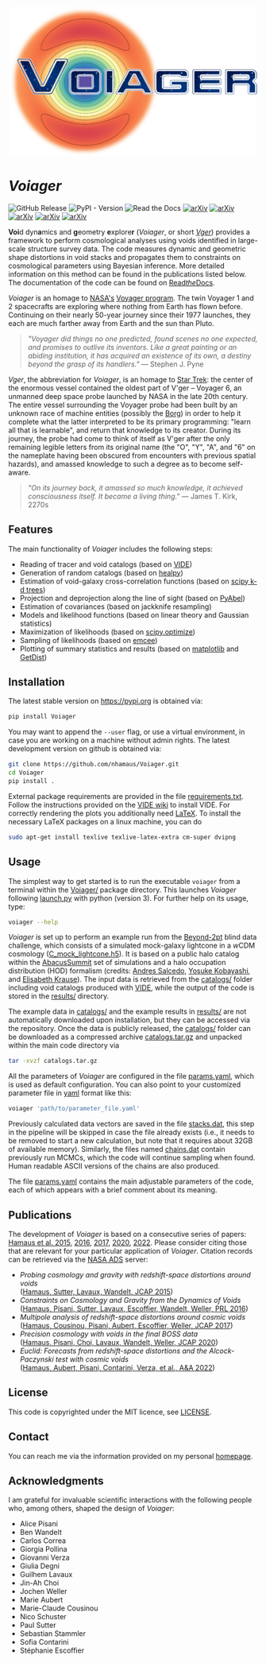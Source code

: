 <center>
<img src="docs/voiager.png" alt="Voiager" width="500"/>
</center>


# *Voiager*
![GitHub Release](https://img.shields.io/github/v/release/nhamaus/voiager)
![PyPI - Version](https://img.shields.io/pypi/v/Voiager)
![Read the Docs](https://img.shields.io/readthedocs/voiager)
[![arXiv](https://img.shields.io/badge/arXiv-1507.04363-b31b1b.svg)](https://arxiv.org/abs/1507.04363)
[![arXiv](https://img.shields.io/badge/arXiv-1602.01784-b31b1b.svg)](https://arxiv.org/abs/1602.01784)
[![arXiv](https://img.shields.io/badge/arXiv-1705.05328-b31b1b.svg)](https://arxiv.org/abs/1705.05328)
[![arXiv](https://img.shields.io/badge/arXiv-2007.07895-b31b1b.svg)](https://arxiv.org/abs/2007.07895)
[![arXiv](https://img.shields.io/badge/arXiv-2108.10347-b31b1b.svg)](https://arxiv.org/abs/2108.10347)


**Voi**d dyn**a**mics and **g**eometry **e**xplore**r** (*Voiager*, or short [*Vger*](https://memory-alpha.fandom.com/wiki/V'ger)) provides a framework to perform cosmological analyses using voids identified in large-scale structure survey data. The code measures dynamic and geometric shape distortions in void stacks and propagates them to constraints on cosmological parameters using Bayesian inference. More detailed information on this method can be found in the publications listed below. The documentation of the code can be found on [Read*the*Docs](https://voiager.readthedocs.io/en/latest/index.html).

*Voiager* is an homage to [NASA's](https://voyager.jpl.nasa.gov/) [Voyager program](https://en.wikipedia.org/wiki/Voyager_program). The twin Voyager 1 and 2 spacecrafts are exploring where nothing from Earth has flown before. Continuing on their nearly 50-year journey since their 1977 launches, they each are much farther away from Earth and the sun than Pluto.

> *"Voyager did things no one predicted, found scenes no one expected, and promises to outlive its inventors. Like a great painting or an abiding institution, it has acquired an existence of its own, a destiny beyond the grasp of its handlers."* 
— Stephen J. Pyne

*Vger*, the abbreviation for *Voiager*, is an homage to [Star Trek](https://memory-alpha.fandom.com/wiki/Star_Trek:_The_Motion_Picture): the center of the enormous vessel contained the oldest part of V'ger – Voyager 6, an unmanned deep space probe launched by NASA in the late 20th century. The entire vessel surrounding the Voyager probe had been built by an unknown race of machine entities (possibly the [Borg](https://memory-alpha.fandom.com/wiki/Borg)) in order to help it complete what the latter interpreted to be its primary programming: "learn all that is learnable", and return that knowledge to its creator. During its journey, the probe had come to think of itself as V'ger after the only remaining legible letters from its original name (the "O", "Y", "A", and "6" on the nameplate having been obscured from encounters with previous spatial hazards), and amassed knowledge to such a degree as to become self-aware. 

> *"On its journey back, it amassed so much knowledge, it achieved consciousness itself. It became a living thing."*
— James T. Kirk, 2270s


## Features

The main functionality of *Voiager* includes the following steps:

- Reading of tracer and void catalogs (based on [VIDE](https://bitbucket.org/cosmicvoids/vide_public/wiki/Home/))
- Generation of random catalogs (based on [healpy](https://healpy.readthedocs.io/))
- Estimation of void-galaxy cross-correlation functions (based on [scipy k-d trees](https://docs.scipy.org/doc/scipy/reference/generated/scipy.spatial.KDTree.html#scipy.spatial.KDTree))
- Projection and deprojection along the line of sight (based on [PyAbel](https://pyabel.readthedocs.io))
- Estimation of covariances (based on jackknife resampling)
- Models and likelihood functions (based on linear theory and Gaussian statistics)
- Maximization of likelihoods (based on [scipy.optimize](https://docs.scipy.org/doc/scipy/tutorial/optimize.html))
- Sampling of likelihoods (based on [emcee](https://emcee.readthedocs.io/))
- Plotting of summary statistics and results (based on [matplotlib](https://matplotlib.org/) and [GetDist](https://getdist.readthedocs.io/))


## Installation
The latest stable version on https://pypi.org is obtained via:
```sh
pip install Voiager
```
You may want to append the `--user` flag, or use a virtual environment, in case you are working on a machine without admin rights. The latest development version on github is obtained via:
```sh
git clone https://github.com/nhamaus/Voiager.git
cd Voiager
pip install .
```
External package requirements are provided in the file [requirements.txt](requirements.txt). Follow the instructions provided on the [VIDE wiki](https://bitbucket.org/cosmicvoids/vide_public/wiki/Home/) to install VIDE. For correctly rendering the plots you additionally need [LaTeX](https://texblog.org/installing-latex/). To install the necessary LaTeX packages on a linux machine, you can do
```sh
sudo apt-get install texlive texlive-latex-extra cm-super dvipng
```

## Usage

The simplest way to get started is to run the executable `voiager` from a terminal within the [Voiager/](./) package directory. This launches *Voiager* following [launch.py](voiager/launch.py) with python (version 3). For further help on its usage, type:
```sh
voiager --help
```
*Voiager* is set up to perform an example run from the [Beyond-2pt](https://github.com/ANSalcedo/Beyond2ptMock) blind data challenge, which consists of a simulated mock-galaxy lightcone in a *w*CDM cosmology ([C_mock_lightcone.h5](https://github.com/ANSalcedo/Beyond2ptMock/blob/main/C_mock_lightcone.h5)). It is based on a public halo catalog within the [AbacusSummit](https://abacussummit.readthedocs.io) set of simulations and a halo occupation distribution (HOD) formalism (credits: [Andres Salcedo](https://www.as.arizona.edu/people/postdoctoral/andres-salcedo), [Yosuke Kobayashi](https://www.as.arizona.edu/people/postdoctoral/yosuke-kobayashi), and [Elisabeth Krause](https://www.as.arizona.edu/people/faculty/elisabeth-krause)). The input data is retrieved from the [catalogs/](catalogs/) folder including void catalogs produced with [VIDE](https://bitbucket.org/cosmicvoids/vide_public/wiki/Home/), while the output of the code is stored in the [results/](results/) directory.


The example data in [catalogs/](catalogs/) and the example results in [results/](results/) are not automatically downloaded upon installation, but they can be accessed via the repository. Once the data is publicly released, the [catalogs/](catalogs/) folder can be downloaded as a compressed archive [catalogs.tar.gz](https://github.com/nhamaus/Voiager/releases/download/v1.0.0/catalogs.tar.gz) and unpacked within the main code directory via
```sh
tar -xvzf catalogs.tar.gz
```

All the parameters of *Voiager* are configured in the file [params.yaml](voiager/params.yaml), which is used as default configuration. You can also point to your customized parameter file in [yaml](https://pyyaml.org/) format like this:
```sh
voiager 'path/to/parameter_file.yaml'
```
Previously calculated data vectors are saved in the file [stacks.dat](/results/Beyond2pt/C_mock_lightcone_0300/stacks.dat), this step in the pipeline will be skipped in case the file already exists (i.e., it needs to be removed to start a new calculation, but note that it requires about 32GB of available memory). Similarly, the files named [chains.dat](/results/Beyond2pt/C_mock_lightcone_0300/chains.dat) contain previously run MCMCs, which the code will continue sampling when found. Human readable ASCII versions of the chains are also produced.

The file [params.yaml](voiager/params.yaml) contains the main adjustable parameters of the code, each of which appears with a brief comment about its meaning.


## Publications
The development of *Voiager* is based on a consecutive series of papers: [Hamaus et al. 2015](https://arxiv.org/abs/1507.04363), [2016](https://arxiv.org/abs/1602.01784), [2017](https://arxiv.org/abs/1705.05328), [2020](https://arxiv.org/abs/2007.07895), [2022](https://arxiv.org/abs/2108.10347). Please consider citing those that are relevant for your particular application of *Voiager*. Citation records can be retrieved via the [NASA ADS](https://ui.adsabs.harvard.edu/) server:

- *Probing cosmology and gravity with redshift-space distortions around voids*\
([Hamaus, Sutter, Lavaux, Wandelt, JCAP 2015](https://ui.adsabs.harvard.edu/abs/2015JCAP...11..036H/exportcitation))
- *Constraints on Cosmology and Gravity from the Dynamics of Voids*\
([Hamaus, Pisani, Sutter, Lavaux, Escoffier, Wandelt, Weller, PRL 2016](https://ui.adsabs.harvard.edu/abs/2016PhRvL.117i1302H/exportcitation))
- *Multipole analysis of redshift-space distortions around cosmic voids*\
([Hamaus, Cousinou, Pisani, Aubert, Escoffier, Weller, JCAP 2017](https://ui.adsabs.harvard.edu/abs/2017JCAP...07..014H/exportcitation))
- *Precision cosmology with voids in the final BOSS data*\
([Hamaus, Pisani, Choi, Lavaux, Wandelt, Weller, JCAP 2020](https://ui.adsabs.harvard.edu/abs/2020JCAP...12..023H/exportcitation))
- *Euclid: Forecasts from redshift-space distortions and the Alcock-Paczynski test with cosmic voids*\
([Hamaus, Aubert, Pisani, Contarini, Verza, et al., A&A 2022](https://ui.adsabs.harvard.edu/abs/2022A%26A...658A..20H/exportcitation))


## License
This code is copyrighted under the MIT licence, see [LICENSE](LICENSE).

## Contact
You can reach me via the information provided on my personal [homepage](https://www.usm.uni-muenchen.de/people/hamaus/).

## Acknowledgments
I am grateful for invaluable scientific interactions with the following people who, among others, shaped the design of *Voiager*:

- Alice Pisani
- Ben Wandelt
- Carlos Correa
- Giorgia Pollina
- Giovanni Verza
- Giulia Degni
- Guilhem Lavaux
- Jin-Ah Choi
- Jochen Weller
- Marie Aubert
- Marie-Claude Cousinou
- Nico Schuster
- Paul Sutter
- Sebastian Stammler
- Sofia Contarini
- Stéphanie Escoffier